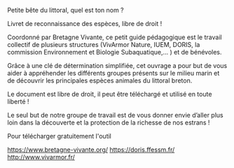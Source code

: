 Petite bête du littoral, quel est ton nom ?

Livret de reconnaissance des espèces, libre de droit !

Coordonné par Bretagne Vivante, ce petit guide pédagogique est le travail collectif de plusieurs structures (VivArmor Nature, IUEM, DORIS, la commission Environnement et Biologie Subaquatique,… ) et de bénévoles.

Grâce à une clé de détermination simplifiée, cet ouvrage a pour but de vous aider à appréhender les différents groupes présents sur le milieu marin et  de découvrir les principales espèces animales du littoral breton.

Le document est libre de droit, il peut être téléchargé et utilisé en toute liberté  !

Le seul but de notre groupe de travail est de vous donner envie d’aller plus loin dans la découverte et la protection de la richesse de nos estrans !


Pour télécharger gratuitement l'outil

https://www.bretagne-vivante.org/
https://doris.ffessm.fr/
http://www.vivarmor.fr/